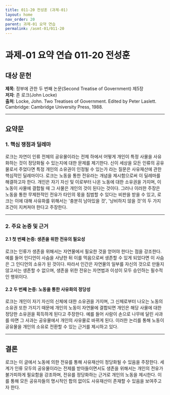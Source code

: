 ```yaml
---
title: 011-20 전성훈 (과제-01)
layout: home
nav_order: 20
parent: 과제-01 요약 연습
permalink: /asmt-01/011-20
---
```


# 과제-01 요약 연습 011-20 전성훈 

## 대상 문헌  
**제목**: 정부에 관한 두 번째 논문(Second Treatise of Government) 제5장  
**저자**: 존 로크(John Locke)  
**출처**: Locke, John. Two Treatises of Government. Edited by Peter Laslett. Cambridge: Cambridge University Press, 1988. 

---

## 요약문  

### 1. 핵심 쟁점과 딜레마  
로크는 자연이 인류 전체의 공유물이라는 전제 하에서 어떻게 개인이 특정 사물을 사유화하는 것이 정당화될 수 있는지에 대한 문제를 제기한다. 신이 세상을 모든 인류의 공유물로서 주었다면 특정 개인의 소유권이 인정될 수 있는가 라는 질문은 사유재산에 관한 핵심적인 딜레마이다. 로크는 노동을 통한 전유라는 개념을 제시함으로써 이 딜레마를 해결하고자 한다. 개인은 자기 자신 및 이로부터 나온 노동에 대한 소유권을 가지며, 이 노동이 사물에 결합될 때 그 사물은 개인의 것이 된다는 것이다. 그러나 이러한 주장은 노동을 통한 무제한적인 전유가 타인의 몫을 침범할 수 있다는 비판을 받을 수 있고, 로크는 이에 대해 사유화를 위해서는 '충분히 남아있을 것', '낭비하지 않을 것'의 두 가지 조건이 지켜져야 한다고 주장한다.

---

### 2. 주요 논증 및 근거  

#### 2.1 첫 번째 논증: 생존을 위한 전유의 필요성 
로크는 인류가 생존을 위해서는 자연물에서 필요한 것을 얻어야 한다는 점을 강조한다. 예를 들어 인디언이 사슴을 사냥한 뒤 이를 먹음으로써 생존할 수 있게 되었다면 이 사슴은 그 인디언의 소유가 된 것이다. 따라서 인간은 자연물의 일부를 자신의 것으로 만들지 않고서는 생존할 수 없으며, 생존을 위한 전유는 자연법과 이성이 모두 승인하는 필수적인 행위이다.

#### 2.2 두 번째 논증: 노동을 통한 사유화의 정당성
로크는 개인이 자기 자신의 신체에 대한 소유권을 가지며, 그 신체로부터 나오는 노동의 소유권 또한 가지기 때문에 개인의 노동이 자연물에 결합되면 개인은 해당 사물에 대한 정당한 소유권을 획득하게 된다고 주장한다. 예를 들어 사람이 손으로 나무에 달린 사과를 따면 그 사과는 공유물에서 개인의 사유물로 바뀌게 된다. 이러한 논리를 통해 노동이 공유물을 개인의 소유로 전환할 수 있는 근거를 제시하고 있다.

---

## 결론  
로크는 이 글에서 노동에 의한 전유를 통해 사유재산이 정당화될 수 있음을 주장한다. 세계가 인류 모두의 공유물이라는 전제를 받아들이면서도 생존을 위해서는 개인의 전유가 불가피하게 필요함을 강조하며, 전유를 정당화하는 근거로 개인의 노동을 제시한다. 이를 통해 모든 공유자들의 명시적인 합의 없이도 사유재산이 존재할 수 있음을 보여주고자 한다.

